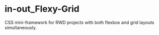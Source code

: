 # in-out_Flexy-Grid
CSS mini-framework for RWD projects with both flexbox and grid layouts simultaneously.
